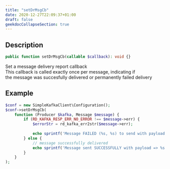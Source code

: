 ```yaml
---
title: "setDrMsgCb"
date: 2020-12-27T22:09:37+01:00
draft: false
geekdocCollapseSection: true
---
```

## Description
```php
public function setDrMsgCb(callable $callback): void {}
```
Set a message delivery report callback  
This callback is called exactly once per message, indicating if  
the message was succesfully delivered or permanently failed delivery

## Example
```php
$conf = new SimpleKafkaClient\Configuration();
$conf->setDrMsgCb(
    function (Producer $kafka, Message $message) {
        if (RD_KAFKA_RESP_ERR_NO_ERROR !== $message->err) {
            $errorStr = rd_kafka_err2str($message->err);
    
            echo sprintf('Message FAILED (%s, %s) to send with payload => %s', $message->err, $errorStr, $message->payload) . PHP_EOL;
        } else {
            // message successfully delivered
            echo sprintf('Message sent SUCCESSFULLY with payload => %s', $message->payload) . PHP_EOL;
        }
    }
);
```